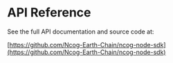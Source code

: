 # API Reference

See the full API documentation and source code at:

[https://github.com/Ncog-Earth-Chain/ncog-node-sdk](https://github.com/Ncog-Earth-Chain/ncog-node-sdk) 